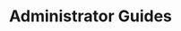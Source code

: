 ---
type: "docs"
title: "Administrator Guides"
linkTitle: "Administrator Guides"
weight: 20
description: >
    Learn about operating Reactive Graph
---